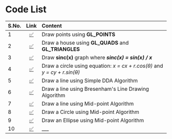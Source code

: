 # Code List

| S.No. | Link                           | Content                     |
| ----- |:------------------------------:| :---------------------------- |
| 1     | [:white_check_mark:](point.py) | Draw points using **GL_POINTS** |
| 2     | [:white_check_mark:](house.py) | Draw a house using **GL_QUADS** and **GL_TRIANGLES** |
| 3     | [:white_check_mark:](sincFunc.py) | Draw **sinc(x)** graph where **_sinc(x) = sin(x) / x_** |
| 4     | [:white_check_mark:](circlecxcy.py) | Draw a circle using equation: _x = cx + r.cos(θ)_ and _y = cy + r.sin(θ)_ |
| 5     | [:white_check_mark:](drawDDA.py) | Draw a line using Simple DDA Algorithm |
| 6     | [:white_check_mark:](bresenhamLine.py) | Draw a line using Bresenham's Line Drawing Algorithm |
| 7     | [:white_check_mark:](midPointLine.py) | Draw a line using Mid-point Algorithm |
| 8     | [:white_check_mark:](midPointCircle.py) | Draw a Circle using Mid-point Algorithm |
| 9     | [:white_check_mark:](midPointEllipse.py) | Draw an Ellipse using Mid-point Algorithm |
|10     | [:white_check_mark:]() | ___ |
